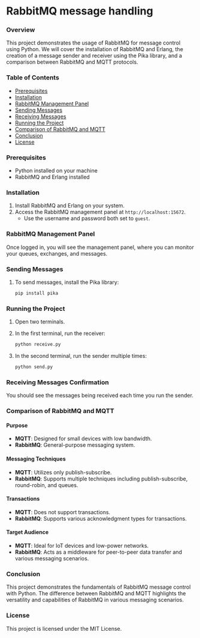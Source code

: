 # RabbitMQ message handling

### Overview

This project demonstrates the usage of RabbitMQ for message control using Python. We will cover the installation of RabbitMQ and Erlang, the creation of a message sender and receiver using the Pika library, and a comparison between RabbitMQ and MQTT protocols.

### Table of Contents

- [Prerequisites](#prerequisites)
- [Installation](#installation)
- [RabbitMQ Management Panel](#rabbitmq-management-panel)
- [Sending Messages](#sending-messages)
- [Receiving Messages](#receiving-messages)
- [Running the Project](#running-the-project)
- [Comparison of RabbitMQ and MQTT](#comparison-of-rabbitmq-and-mqtt)
- [Conclusion](#conclusion)
- [License](#license)

### Prerequisites

- Python installed on your machine
- RabbitMQ and Erlang installed

### Installation

1. Install RabbitMQ and Erlang on your system.
2. Access the RabbitMQ management panel at `http://localhost:15672`.
   - Use the username and password both set to `guest`.

### RabbitMQ Management Panel

Once logged in, you will see the management panel, where you can monitor your queues, exchanges, and messages.

### Sending Messages

1. To send messages, install the Pika library:
   ```bash
   pip install pika

### Running the Project

1. Open two terminals.

2. In the first terminal, run the receiver:

   ```bash
   python receive.py

3. In the second terminal, run the sender multiple times:

   ```bash
   python send.py

### Receiving Messages Confirmation

You should see the messages being received each time you run the sender.

### Comparison of RabbitMQ and MQTT

#### Purpose

- **MQTT**: Designed for small devices with low bandwidth.
- **RabbitMQ**: General-purpose messaging system.

#### Messaging Techniques

- **MQTT**: Utilizes only publish-subscribe.
- **RabbitMQ**: Supports multiple techniques including publish-subscribe, round-robin, and queues.

#### Transactions

- **MQTT**: Does not support transactions.
- **RabbitMQ**: Supports various acknowledgment types for transactions.

#### Target Audience

- **MQTT**: Ideal for IoT devices and low-power networks.
- **RabbitMQ**: Acts as a middleware for peer-to-peer data transfer and various messaging scenarios.

### Conclusion

This project demonstrates the fundamentals of RabbitMQ message control with Python. The difference between RabbitMQ and MQTT highlights the versatility and capabilities of RabbitMQ in various messaging scenarios.

### License

This project is licensed under the MIT License.
